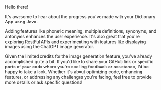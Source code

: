 Hello there!

It's awesome to hear about the progress you've made with your Dictionary App using Java. 

Adding features like phonetic meaning, multiple definitions, synonyms, and antonyms enhances the user experience. It's also great that you're exploring RestFul APIs and experimenting with features like displaying images using the ChatGPT image generator.

Given the limited credits for the image generation feature, you've already accomplished quite a bit. If you'd like to share your GitHub link or specific parts of your code where you're seeking feedback or assistance, I'd be happy to take a look. Whether it's about optimizing code, enhancing features, or addressing any challenges you're facing, feel free to provide more details or ask specific questions!
